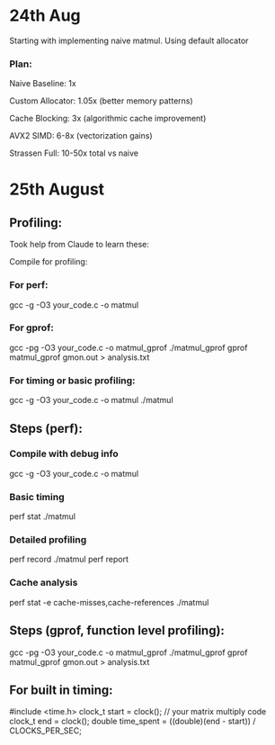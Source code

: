 # 24th Aug
Starting with implementing naive matmul. Using default allocator

### Plan:
Naive Baseline: 1x

Custom Allocator: 1.05x (better memory patterns)

Cache Blocking: 3x (algorithmic cache improvement)

AVX2 SIMD: 6-8x (vectorization gains)

Strassen Full: 10-50x total vs naive

# 25th August

## Profiling:
Took help from Claude to learn these:

Compile for profiling:

### For perf:
gcc -g -O3 your_code.c -o matmul

### For gprof:
gcc -pg -O3 your_code.c -o matmul_gprof
./matmul_gprof
gprof matmul_gprof gmon.out > analysis.txt

### For timing or basic profiling:
gcc -g -O3 your_code.c -o matmul
./matmul


## Steps (perf):

### Compile with debug info
gcc -g -O3 your_code.c -o matmul

### Basic timing
perf stat ./matmul

### Detailed profiling
perf record ./matmul
perf report

### Cache analysis
perf stat -e cache-misses,cache-references ./matmul


## Steps (gprof, function level profiling):
gcc -pg -O3 your_code.c -o matmul_gprof
./matmul_gprof
gprof matmul_gprof gmon.out > analysis.txt

## For built in timing:

#include <time.h>
clock_t start = clock();
// your matrix multiply code
clock_t end = clock();
double time_spent = ((double)(end - start)) / CLOCKS_PER_SEC;